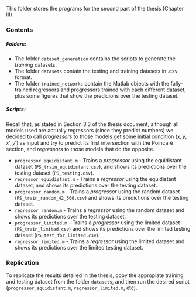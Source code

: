 

This folder stores the programs for the second part of the thesis (Chapter III).


### Contents

##### Folders:

* The folder ``dataset_generation`` contains the scripts to generate the *training* datasets.
* The folder ``datasets`` contain the testing and training datasets in .csv format.
* The folder ``trained_networks`` contain the Matlab objects with the fully-trained regressors and progressors trained with each different dataset, plus some figures that show the predicions over the testing dataset.

##### Scripts:

Recall that, as stated in Section 3.3 of the thesis document, although all models used are actually regressors (since they predict numbers) we decided to call *progressors* to those models get some initial condition $(x,y,x',y')$ as input and try to predict its first intersection with the Poincaré section, and *regressors* to those models that do the opposite.

* ``progressor_equidistant.m`` - Trains a *progressor* using the equidistant dataset (``PS_train_equidistant.csv``), and shows its predictions over the testing dataset (``PS_testing.csv``).
* ``regressor_equidistant.m`` - Trains a *regressor* using the equidistant dataset, and shows its predictions over the testing dataset.
* ``progressor_random.m`` - Trains a *progressor* using the random dataset (``PS_train_random_42_500.csv``) and shows its predictions over the testing dataset.
* ``regressor_random.m`` - Trains a *regressor* using the random dataset and shows its predictions over the testing dataset.
* ``progressor_limited.m`` - Trains a *progressor* using the limited dataset (``PS_train_limited.csv``) and shows its predictions over the limited testing dataset (``PS_test_for_limited.csv``).
* ``regressor_limited.m`` - Trains a *regressor* using the limited dataset and shows its predictions over the limited testing dataset.





### Replication

To replicate the results detailed in the thesis, copy the appropiate training and testing dataset from the folder ``datasets``, and then run the desired script (``progressor_equidistant.m``, ``regressor_limited.m``, etc).
